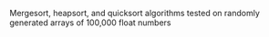 Mergesort, heapsort, and quicksort algorithms tested on randomly generated arrays of 100,000 float numbers
